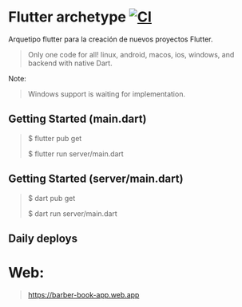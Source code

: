 # Flutter archetype [![CI](https://github.com/santiihoyos/barber_book/actions/workflows/main.yml/badge.svg?branch=main)](https://github.com/santiihoyos/barber_book/actions/workflows/main.yml)

Arquetipo flutter para la creación de nuevos proyectos Flutter.

> Only one code for all!
> linux, android, macos, ios, windows, and backend with native Dart.


Note:
> Windows support is waiting for implementation.

## Getting Started (main.dart)

> $ flutter pub get
> 
> $ flutter run server/main.dart


## Getting Started (server/main.dart)

> $ dart pub get
> 
> $ dart run server/main.dart


## Daily deploys

# Web:
> https://barber-book-app.web.app

